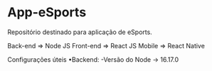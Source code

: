 # App-eSports
Repositório destinado para aplicação de eSports.

Back-end => Node JS
Front-end => React JS
Mobile => React Native


Configurações úteis
•Backend:
 -Versão do Node -> 16.17.0